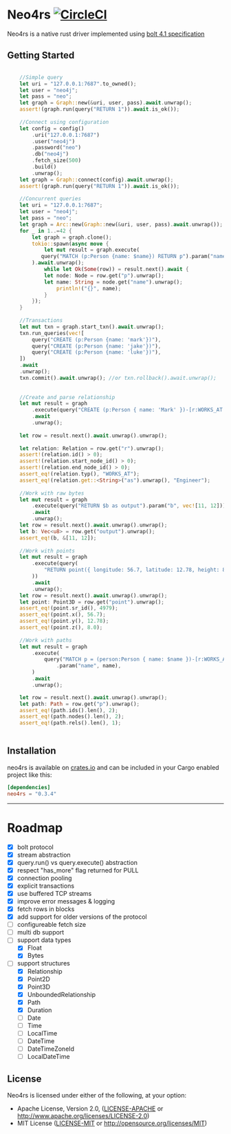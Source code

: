 # Neo4rs [![CircleCI](https://circleci.com/gh/yehohanan7/neo4rs.svg?style=shield&circle-token=6537a33de9b96ea8f26a2732b9ca6ef95ab3762b)](https://circleci.com/gh/yehohanan7/neo4rs)

Neo4rs is a native rust driver implemented using [bolt 4.1 specification](https://7687.org/bolt/bolt-protocol-message-specification-4.html#version-41)


## Getting Started


```rust    

    //Simple query
    let uri = "127.0.0.1:7687".to_owned();
    let user = "neo4j";
    let pass = "neo";
    let graph = Graph::new(&uri, user, pass).await.unwrap();
    assert!(graph.run(query("RETURN 1")).await.is_ok());
    
    //Connect using configuration
    let config = config()
        .uri("127.0.0.1:7687")
        .user("neo4j")
        .password("neo")
        .db("neo4j")
        .fetch_size(500)
        .build()
        .unwrap();
    let graph = Graph::connect(config).await.unwrap();
    assert!(graph.run(query("RETURN 1")).await.is_ok());
    
    //Concurrent queries
    let uri = "127.0.0.1:7687";
    let user = "neo4j";
    let pass = "neo";
    let graph = Arc::new(Graph::new(&uri, user, pass).await.unwrap());
    for _ in 1..=42 {
        let graph = graph.clone();
        tokio::spawn(async move {
            let mut result = graph.execute(
	       query("MATCH (p:Person {name: $name}) RETURN p").param("name", "Mark")
	    ).await.unwrap();
            while let Ok(Some(row)) = result.next().await {
        	let node: Node = row.get("p").unwrap();
        	let name: String = node.get("name").unwrap();
                println!("{}", name);
            }
        });
    }
    
    //Transactions
    let mut txn = graph.start_txn().await.unwrap();
    txn.run_queries(vec![
        query("CREATE (p:Person {name: 'mark'})"),
        query("CREATE (p:Person {name: 'jake'})"),
        query("CREATE (p:Person {name: 'luke'})"),
    ])
    .await
    .unwrap();
    txn.commit().await.unwrap(); //or txn.rollback().await.unwrap();
    
    
    //Create and parse relationship
    let mut result = graph
        .execute(query("CREATE (p:Person { name: 'Mark' })-[r:WORKS_AT {as: 'Engineer'}]->(neo) RETURN r"))
        .await
        .unwrap();
	
    let row = result.next().await.unwrap().unwrap();
    
    let relation: Relation = row.get("r").unwrap();
    assert!(relation.id() > 0);
    assert!(relation.start_node_id() > 0);
    assert!(relation.end_node_id() > 0);
    assert_eq!(relation.typ(), "WORKS_AT");
    assert_eq!(relation.get::<String>("as").unwrap(), "Engineer");
    
    //Work with raw bytes
    let mut result = graph
        .execute(query("RETURN $b as output").param("b", vec![11, 12]))
        .await
        .unwrap();
    let row = result.next().await.unwrap().unwrap();
    let b: Vec<u8> = row.get("output").unwrap();
    assert_eq!(b, &[11, 12]);
    
    //Work with points
    let mut result = graph
        .execute(query(
            "RETURN point({ longitude: 56.7, latitude: 12.78, height: 8 }) AS point",
        ))
        .await
        .unwrap();
    let row = result.next().await.unwrap().unwrap();
    let point: Point3D = row.get("point").unwrap();
    assert_eq!(point.sr_id(), 4979);
    assert_eq!(point.x(), 56.7);
    assert_eq!(point.y(), 12.78);
    assert_eq!(point.z(), 8.0);
    
    //Work with paths
    let mut result = graph
        .execute(
            query("MATCH p = (person:Person { name: $name })-[r:WORKS_AT]->(c:Company) RETURN p")
                .param("name", name),
        )
        .await
        .unwrap();

    let row = result.next().await.unwrap().unwrap();
    let path: Path = row.get("p").unwrap();
    assert_eq!(path.ids().len(), 2);
    assert_eq!(path.nodes().len(), 2);
    assert_eq!(path.rels().len(), 1);
    
```



## Installation
neo4rs is available on [crates.io](https://crates.io/crates/neo4rs) and can be included in your Cargo enabled project like this:

```toml
[dependencies]
neo4rs = "0.3.4"
```

---

# Roadmap
- [x] bolt protocol
- [x] stream abstraction
- [x] query.run() vs query.execute() abstraction
- [x] respect "has_more" flag returned for PULL
- [x] connection pooling
- [x] explicit transactions
- [x] use buffered TCP streams
- [x] improve error messages & logging
- [x] fetch rows in blocks
- [x] add support for older versions of the protocol
- [ ] configureable fetch size
- [ ] multi db support
- [ ] support data types
	- [x] Float
	- [x] Bytes
- [ ] support structures
	- [x] Relationship
	- [x] Point2D
	- [x] Point3D
	- [x] UnboundedRelationship
	- [x] Path
	- [x] Duration
	- [ ] Date
	- [ ] Time
	- [ ] LocalTime
	- [ ] DateTime
	- [ ] DateTimeZoneId
	- [ ] LocalDateTime

## License

Neo4rs is licensed under either of the following, at your option:

 * Apache License, Version 2.0, ([LICENSE-APACHE](LICENSE-APACHE) or http://www.apache.org/licenses/LICENSE-2.0)
 * MIT License ([LICENSE-MIT](LICENSE-MIT) or http://opensource.org/licenses/MIT)
